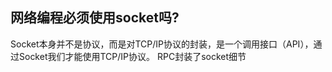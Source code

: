 ## 网络编程必须使用socket吗?
Socket本身并不是协议，而是对TCP/IP协议的封装，是一个调用接口（API），通过Socket我们才能使用TCP/IP协议。
RPC封装了socket细节